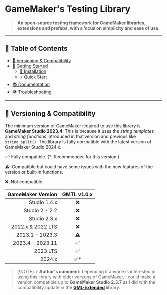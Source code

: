 # GameMaker's Testing Library

> **An open-source testing framework for GameMaker libraries, extensions and prefabs, with a focus on simplicity and ease of use.**

---

## 📖 Table of Contents

- [🔧 Versioning & Compatibility](#-versioning--compatibility)
- [🚀 Getting Started](./Getting-Started)
  - [🌱 Installation](./Getting-Started#-Installation)
  - [⚡ Quick Start](./Getting-Started#-Quick-Start)
- [📚 Documentation](./Documentation)
- [🛠️ Troubleshooting](./Troubleshooting)

---

## 🔧 Versioning & Compatibility

The minimum version of GameMaker required to use this library is **GameMaker Studio 2023.4**. This is because it uses the _string templates_ and _string functions_ introduced in that version and previous like `string_split()`. The library is fully compatible with the latest version of GameMaker Studio 2024.x.

✅: Fully compatible. (\*: Recommended for this version.)

⚠️: Compatible but could have some issues with the new features of the version or built-in functions.

❌: Not compatible.

| GameMaker Version | GMTL v1.0.x |
| ----------------: | :---------: |
|      Studio 1.4.x |     ❌      |
|    Studio 2 - 2.2 |     ❌      |
|      Studio 2.3.x |     ❌      |
| 2022.x & 2022 LTS |     ❌      |
|   2023.1 - 2023.3 |     ⚠️      |
|  2023.4 - 2023.11 |     ✅      |
|          2023 LTS |     ✅      |
|            2024.x |    ✅\*     |

> [!NOTE] > **Author's comment:** Depending if anyone is interested in using this library with older versions of GameMaker, I could make a version compatible up to **GameMaker Studio 2.3.7** as I did with the compatibility update in the [**GML-Extended**](https://github.com/DAndrewBox/GML-Extended/) library.
